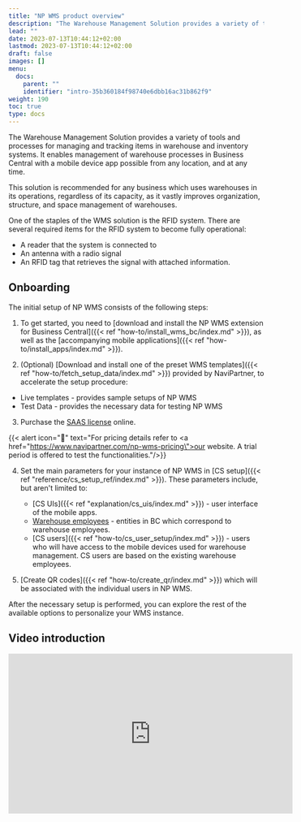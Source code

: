 ```yaml
---
title: "NP WMS product overview"
description: "The Warehouse Management Solution provides a variety of tools and processes for managing and tracking items in warehouse and inventory systems."
lead: ""
date: 2023-07-13T10:44:12+02:00
lastmod: 2023-07-13T10:44:12+02:00
draft: false
images: []
menu:
  docs:
    parent: ""
    identifier: "intro-35b360184f98740e6dbb16ac31b862f9"
weight: 190
toc: true
type: docs
---
```


The Warehouse Management Solution provides a variety of tools and processes for managing and tracking items in warehouse and inventory systems. It enables management of warehouse processes in Business Central with a mobile device app possible from any location, and at any time.

This solution is recommended for any business which uses warehouses in its operations, regardless of its capacity, as it vastly improves organization, structure, and space management of warehouses. 

One of the staples of the WMS solution is the RFID system. There are several required items for the RFID system to become fully operational: 

- A reader that the system is connected to
- An antenna with a radio signal
- An RFID tag that retrieves the signal with attached information.

## Onboarding

The initial setup of NP WMS consists of the following steps:

1. To get started, you need to [download and install the NP WMS extension for Business Central]({{< ref "how-to/install_wms_bc/index.md" >}}), as well as the [accompanying mobile applications]({{< ref "how-to/install_apps/index.md" >}}). 

2. (Optional) [Download and install one of the preset WMS templates]({{< ref "how-to/fetch_setup_data/index.md" >}}) provided by NaviPartner, to accelerate the setup procedure:

- Live templates - provides sample setups of NP WMS
- Test Data - provides the necessary data for testing NP WMS

3. Purchase the [SAAS license](https://docs.microsoft.com/en-us/dynamics365/business-central/dev-itpro/deployment/licensing) online.

  {{< alert icon="📝" text="For pricing details refer to <a href=\"https://www.navipartner.com/np-wms-pricing\">our website</a>. A trial period is offered to test the functionalities."/>}}

4. Set the main parameters for your instance of NP WMS in [CS setup]({{< ref "reference/cs_setup_ref/index.md" >}}). These parameters include, but aren't limited to:

    - [CS UIs]({{< ref "explanation/cs_uis/index.md" >}}) - user interface of the mobile apps. 
    - [Warehouse employees](https://docs.microsoft.com/en-us/dynamics365/business-central/warehouse-how-to-set-up-warehouse-employees) - entities in BC which correspond to warehouse employees.
    - [CS users]({{< ref "how-to/cs_user_setup/index.md" >}}) - users who will have access to the mobile devices used for warehouse management. CS users are based on the existing warehouse employees.
 

5. [Create QR codes]({{< ref "how-to/create_qr/index.md" >}}) which will be associated with the individual users in NP WMS.

After the necessary setup is performed, you can explore the rest of the available options to personalize your WMS instance.

## Video introduction

<iframe width="560" height="315" src="https://www.youtube.com/embed/b6WIL-5AbJc" title="YouTube video player" frameborder="0" allow="accelerometer; autoplay; clipboard-write; encrypted-media; gyroscope; picture-in-picture; web-share" allowfullscreen></iframe>
